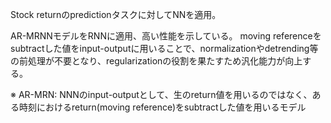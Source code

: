 Stock returnのpredictionタスクに対してNNを適用。

AR-MRNNモデルをRNNに適用、高い性能を示している。
moving referenceをsubtractした値をinput-outputに用いることで、normalizationやdetrending等の前処理が不要となり、regularizationの役割を果たすため汎化能力が向上する。

※ AR-MRN: NNNのinput-outputとして、生のreturn値を用いるのではなく、ある時刻におけるreturn(moving reference)をsubtractした値を用いるモデル
